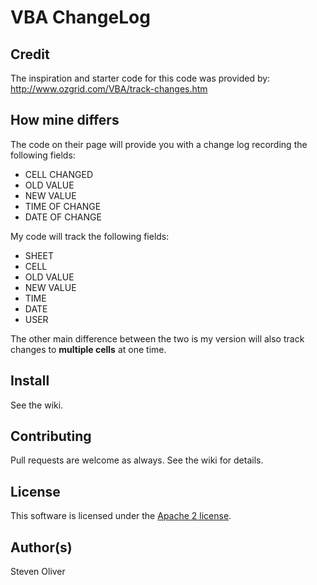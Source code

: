 # VBA ChangeLog

## Credit
The inspiration and starter code for this code was provided by:
    http://www.ozgrid.com/VBA/track-changes.htm

## How mine differs
The code on their page will provide you with a change log recording
the following fields:

 *  CELL CHANGED
 *  OLD VALUE
 *  NEW VALUE
 *  TIME OF CHANGE
 *  DATE OF CHANGE

My code will track the following fields:

 * SHEET
 * CELL
 * OLD VALUE
 * NEW VALUE
 * TIME
 * DATE
 * USER

The other main difference between the two is my version will also
track changes to **multiple cells** at one time.

## Install
See the wiki.

## Contributing
Pull requests are welcome as always. See the wiki for details.

## License
This software is licensed under the [Apache 2 license](http://www.apache.org/licenses/LICENSE-2.0.html).

## Author(s)
Steven Oliver

